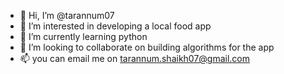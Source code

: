 - 👋 Hi, I’m @tarannum07
- 👀 I’m interested in developing a local food app
- 🌱 I’m currently learning python
- 💞️ I’m looking to collaborate on building algorithms for the app
- 📫 you can email me on tarannum.shaikh07@gmail.com

<!---
tarannum07/tarannum07 is a ✨ special ✨ repository because its `README.md` (this file) appears on your GitHub profile.
You can click the Preview link to take a look at your changes.
--->
